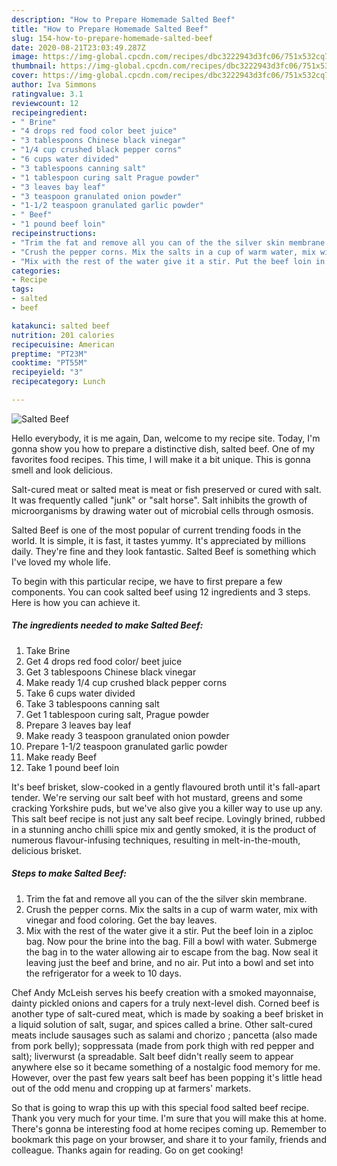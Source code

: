 ```yaml
---
description: "How to Prepare Homemade Salted Beef"
title: "How to Prepare Homemade Salted Beef"
slug: 154-how-to-prepare-homemade-salted-beef
date: 2020-08-21T23:03:49.287Z
image: https://img-global.cpcdn.com/recipes/dbc3222943d3fc06/751x532cq70/salted-beef-recipe-main-photo.jpg
thumbnail: https://img-global.cpcdn.com/recipes/dbc3222943d3fc06/751x532cq70/salted-beef-recipe-main-photo.jpg
cover: https://img-global.cpcdn.com/recipes/dbc3222943d3fc06/751x532cq70/salted-beef-recipe-main-photo.jpg
author: Iva Simmons
ratingvalue: 3.1
reviewcount: 12
recipeingredient:
- " Brine"
- "4 drops red food color beet juice"
- "3 tablespoons Chinese black vinegar"
- "1/4 cup crushed black pepper corns"
- "6 cups water divided"
- "3 tablespoons canning salt"
- "1 tablespoon curing salt Prague powder"
- "3 leaves bay leaf"
- "3 teaspoon granulated onion powder"
- "1-1/2 teaspoon granulated garlic powder"
- " Beef"
- "1 pound beef loin"
recipeinstructions:
- "Trim the fat and remove all you can of the the silver skin membrane."
- "Crush the pepper corns. Mix the salts in a cup of warm water, mix with vinegar and food coloring. Get the bay leaves."
- "Mix with the rest of the water give it a stir. Put the beef loin in a ziploc bag. Now pour the brine into the bag. Fill a bowl with water. Submerge the bag in to the water allowing air to escape from the bag. Now seal it leaving just the beef and brine, and no air. Put into a bowl and set into the refrigerator for a week to 10 days."
categories:
- Recipe
tags:
- salted
- beef

katakunci: salted beef 
nutrition: 201 calories
recipecuisine: American
preptime: "PT23M"
cooktime: "PT55M"
recipeyield: "3"
recipecategory: Lunch

---
```



![Salted Beef](https://img-global.cpcdn.com/recipes/dbc3222943d3fc06/751x532cq70/salted-beef-recipe-main-photo.jpg)

Hello everybody, it is me again, Dan, welcome to my recipe site. Today, I'm gonna show you how to prepare a distinctive dish, salted beef. One of my favorites food recipes. This time, I will make it a bit unique. This is gonna smell and look delicious.

Salt-cured meat or salted meat is meat or fish preserved or cured with salt. It was frequently called &#34;junk&#34; or &#34;salt horse&#34;. Salt inhibits the growth of microorganisms by drawing water out of microbial cells through osmosis.

Salted Beef is one of the most popular of current trending foods in the world. It is simple, it is fast, it tastes yummy. It's appreciated by millions daily. They're fine and they look fantastic. Salted Beef is something which I've loved my whole life.


To begin with this particular recipe, we have to first prepare a few components. You can cook salted beef using 12 ingredients and 3 steps. Here is how you can achieve it.

<!--inarticleads1-->

##### The ingredients needed to make Salted Beef:

1. Take  Brine
1. Get 4 drops red food color/ beet juice
1. Get 3 tablespoons Chinese black vinegar
1. Make ready 1/4 cup crushed black pepper corns
1. Take 6 cups water divided
1. Take 3 tablespoons canning salt
1. Get 1 tablespoon curing salt, Prague powder
1. Prepare 3 leaves bay leaf
1. Make ready 3 teaspoon granulated onion powder
1. Prepare 1-1/2 teaspoon granulated garlic powder
1. Make ready  Beef
1. Take 1 pound beef loin


It&#39;s beef brisket, slow-cooked in a gently flavoured broth until it&#39;s fall-apart tender. We&#39;re serving our salt beef with hot mustard, greens and some cracking Yorkshire puds, but we&#39;ve also give you a killer way to use up any. This salt beef recipe is not just any salt beef recipe. Lovingly brined, rubbed in a stunning ancho chilli spice mix and gently smoked, it is the product of numerous flavour-infusing techniques, resulting in melt-in-the-mouth, delicious brisket. 

<!--inarticleads2-->

##### Steps to make Salted Beef:

1. Trim the fat and remove all you can of the the silver skin membrane.
1. Crush the pepper corns. Mix the salts in a cup of warm water, mix with vinegar and food coloring. Get the bay leaves.
1. Mix with the rest of the water give it a stir. Put the beef loin in a ziploc bag. Now pour the brine into the bag. Fill a bowl with water. Submerge the bag in to the water allowing air to escape from the bag. Now seal it leaving just the beef and brine, and no air. Put into a bowl and set into the refrigerator for a week to 10 days.


Chef Andy McLeish serves his beefy creation with a smoked mayonnaise, dainty pickled onions and capers for a truly next-level dish. Corned beef is another type of salt-cured meat, which is made by soaking a beef brisket in a liquid solution of salt, sugar, and spices called a brine. Other salt-cured meats include sausages such as salami and chorizo ; pancetta (also made from pork belly); soppressata (made from pork thigh with red pepper and salt); liverwurst (a spreadable. Salt beef didn&#39;t really seem to appear anywhere else so it became something of a nostalgic food memory for me. However, over the past few years salt beef has been popping it&#39;s little head out of the odd menu and cropping up at farmers&#39; markets. 

So that is going to wrap this up with this special food salted beef recipe. Thank you very much for your time. I'm sure that you will make this at home. There's gonna be interesting food at home recipes coming up. Remember to bookmark this page on your browser, and share it to your family, friends and colleague. Thanks again for reading. Go on get cooking!
